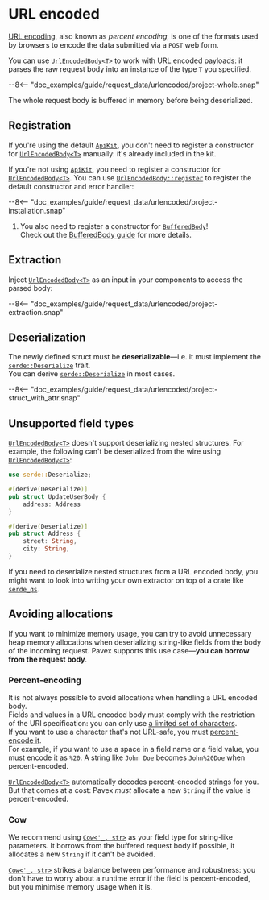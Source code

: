 # URL encoded

[URL encoding](https://en.wikipedia.org/wiki/Percent-encoding), also known as _percent encoding_, is one
of the formats used by browsers to encode the data submitted via a `POST` web form.

You can use [`UrlEncodedBody<T>`][UrlEncodedBody] to work with URL encoded payloads:
it parses the raw request body into an instance of the type `T` you specified.

--8<-- "doc_examples/guide/request_data/urlencoded/project-whole.snap"

The whole request body is buffered in memory before being deserialized.

## Registration

If you're using the default [`ApiKit`][ApiKit],
you don't need to register a constructor for [`UrlEncodedBody<T>`][UrlEncodedBody] manually:
it's already included in the kit.

If you're not using [`ApiKit`][ApiKit], you need to register a constructor for [`UrlEncodedBody<T>`][UrlEncodedBody].
You can use [`UrlEncodedBody::register`][UrlEncodedBody::register] to register the default constructor
and error handler:

--8<-- "doc_examples/guide/request_data/urlencoded/project-installation.snap"

1. You also need to register a constructor for [`BufferedBody`][BufferedBody]!\
   Check out the [BufferedBody guide](../byte_wrappers.md) for more details.

## Extraction

Inject [`UrlEncodedBody<T>`][UrlEncodedBody] as an input in your components to access the parsed body:

--8<-- "doc_examples/guide/request_data/urlencoded/project-extraction.snap"

## Deserialization

The newly defined struct must be **deserializable**—i.e. it must implement
the [`serde::Deserialize`][serde::Deserialize] trait.\
You can derive [`serde::Deserialize`][serde::Deserialize] in most cases.

--8<-- "doc_examples/guide/request_data/urlencoded/project-struct_with_attr.snap"

## Unsupported field types

[`UrlEncodedBody<T>`][UrlEncodedBody] doesn't support deserializing nested structures.
For example, the following can't be deserialized from the wire using [`UrlEncodedBody<T>`][UrlEncodedBody]:

```rust
use serde::Deserialize;

#[derive(Deserialize)]
pub struct UpdateUserBody {
    address: Address
}

#[derive(Deserialize)]
pub struct Address {
    street: String,
    city: String,
}
```

If you need to deserialize nested structures from a URL encoded body,
you might want to look into writing your own extractor on top of a crate like
[`serde_qs`](https://crates.io/crates/serde_qs).

## Avoiding allocations

If you want to minimize memory usage, you can try to avoid unnecessary heap memory allocations when deserializing
string-like fields from the body of the incoming request.
Pavex supports this use case—**you can borrow from the request body**.

### Percent-encoding

It is not always possible to avoid allocations when handling a URL encoded body.\
Fields and values in a URL encoded body must comply with the restriction of the URI specification:
you can only use [a limited set of characters](https://datatracker.ietf.org/doc/html/rfc3986#section-2).\
If you want to use a character that's not URL-safe, you
must [percent-encode it](https://developer.mozilla.org/en-US/docs/Glossary/Percent-encoding).\
For example, if you want to use a space in a field name or a field value, you must encode it as `%20`.
A string like `John Doe` becomes `John%20Doe` when percent-encoded.

[`UrlEncodedBody<T>`][UrlEncodedBody] automatically decodes percent-encoded strings for you. But that comes at a cost:
Pavex _must_ allocate a new `String` if the value is percent-encoded.

### Cow

We recommend using [`Cow<'_, str>`][Cow] as your field type for string-like parameters.
It borrows from the buffered request body if possible, it allocates a new `String` if it can't be avoided.

[`Cow<'_, str>`][Cow] strikes a balance between performance and robustness: you don't have to worry about a runtime
error if the field is percent-encoded, but you minimise memory usage when it is.

[ApiKit]: ../../../dependency_injection/kits.md
[BufferedBody]: ../../../../api_reference/pavex/request/body/struct.BufferedBody.html
[UrlEncodedBody]: ../../../../api_reference/pavex/request/body/struct.UrlEncodedBody.html
[UrlEncodedBody::register]: ../../../../api_reference/pavex/request/body/struct.UrlEncodedBody.html#method.register
[serde::Deserialize]: https://docs.rs/serde/latest/serde/trait.Deserialize.html
[Cow]: https://doc.rust-lang.org/std/borrow/enum.Cow.html
